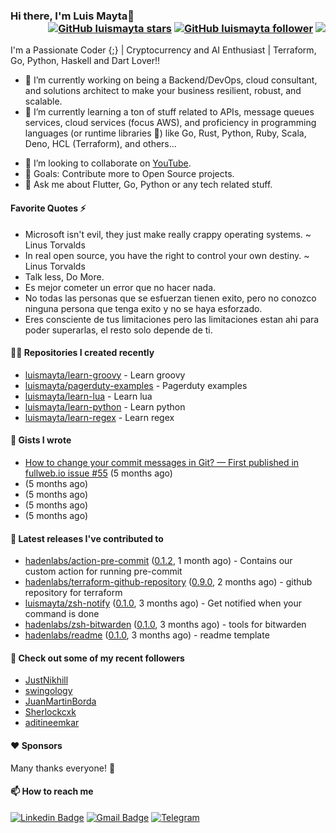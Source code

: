 ### Hi there, I'm Luis Mayta👋<div align = 'right'> [![GitHub luismayta stars](https://img.shields.io/github/stars/luismayta?label=stars&style=social)](https://github.com/luismayta) [![GitHub luismayta follower](https://img.shields.io/github/followers/luismayta?label=follow&style=social)](https://github.com/luismayta) ![](https://komarev.com/ghpvc/?username=luismayta&color=yellow) </div>

I'm a Passionate Coder {;} | Cryptocurrency and AI Enthusiast | Terraform, Go, Python, Haskell and Dart Lover!!

- 🔭 I’m currently working on being a Backend/DevOps, cloud consultant, and solutions architect to make your business resilient, robust, and scalable.
- 🌱 I’m currently learning a ton of stuff related to APIs, message queues services, cloud services (focus AWS), and proficiency in programming languages (or runtime libraries 😬) like Go, Rust, Python, Ruby, Scala, Deno, HCL (Terraform), and others...

* 👯 I’m looking to collaborate on [YouTube](https://youtube.com/slovacus).
* 🥅 Goals: Contribute more to Open Source projects.
* 💬 Ask me about Flutter, Go, Python or any tech related stuff.

#### Favorite Quotes ⚡

- Microsoft isn't evil, they just make really crappy operating systems. ~ Linus Torvalds
- In real open source, you have the right to control your own destiny. ~ Linus Torvalds
- Talk less, Do More.
- Es mejor cometer un error que no hacer nada.
- No todas las personas que se esfuerzan tienen exito, pero no conozco ninguna persona que tenga exito y no se haya esforzado.
- Eres consciente de tus limitaciones pero las limitaciones estan ahi para poder superarlas, el resto solo depende de ti.

#### 👨‍💻 Repositories I created recently

- [luismayta/learn-groovy](https://github.com/luismayta/learn-groovy) - Learn groovy
- [luismayta/pagerduty-examples](https://github.com/luismayta/pagerduty-examples) - Pagerduty examples
- [luismayta/learn-lua](https://github.com/luismayta/learn-lua) - Learn lua
- [luismayta/learn-python](https://github.com/luismayta/learn-python) - Learn python
- [luismayta/learn-regex](https://github.com/luismayta/learn-regex) - Learn regex

#### 📓 Gists I wrote

- [How to change your commit messages in Git? — First published in fullweb.io issue #55](https://gist.github.com/ee9f83723b18caa34d538144c84f0cc3) (5 months ago)
- [](https://gist.github.com/580d065caebcf7549683c151ce1b450e) (5 months ago)
- [](https://gist.github.com/60f0987cc474c16bbfdd2212833ade2c) (5 months ago)
- [](https://gist.github.com/63eadbab77e835adc93356f01740e1f1) (5 months ago)
- [](https://gist.github.com/1dd993b8a459c789e309eed162e3e73c) (5 months ago)

#### 🚀 Latest releases I've contributed to

- [hadenlabs/action-pre-commit](https://github.com/hadenlabs/action-pre-commit) ([0.1.2](https://github.com/hadenlabs/action-pre-commit/releases/tag/0.1.2), 1 month ago) - Contains our custom action for running pre-commit
- [hadenlabs/terraform-github-repository](https://github.com/hadenlabs/terraform-github-repository) ([0.9.0](https://github.com/hadenlabs/terraform-github-repository/releases/tag/0.9.0), 2 months ago) - github repository for terraform
- [luismayta/zsh-notify](https://github.com/luismayta/zsh-notify) ([0.1.0](https://github.com/luismayta/zsh-notify/releases/tag/0.1.0), 3 months ago) - Get notified when your command is done
- [hadenlabs/zsh-bitwarden](https://github.com/hadenlabs/zsh-bitwarden) ([0.1.0](https://github.com/hadenlabs/zsh-bitwarden/releases/tag/0.1.0), 3 months ago) - tools for bitwarden
- [hadenlabs/readme](https://github.com/hadenlabs/readme) ([0.1.0](https://github.com/hadenlabs/readme/releases/tag/0.1.0), 3 months ago) - readme template

#### 👯 Check out some of my recent followers

- [JustNikhill](https://github.com/JustNikhill)
- [swingology](https://github.com/swingology)
- [JuanMartinBorda](https://github.com/JuanMartinBorda)
- [Sherlockcxk](https://github.com/Sherlockcxk)
- [aditineemkar](https://github.com/aditineemkar)

#### ❤️ Sponsors

Many thanks everyone! 🙏

#### 📫 How to reach me

[![Linkedin Badge](https://img.shields.io/badge/-luismayta-blue?style=flat-square&logo=Linkedin&logoColor=white&link=https://www.linkedin.com/in/luismayta)](https://www.linkedin.com/in/luismayta) [![Gmail Badge](https://img.shields.io/badge/-slovacus@gmail.com-c14438?style=flat-square&logo=Gmail&logoColor=white&link=mailto:slovacus@gmail.com)](mailto:slovacus@gmail.com) [![Telegram](https://img.shields.io/badge/Join%20us%20on-Telegram-blue?style=flat-square&logo=telegram)](https://t.me/luismayta)
